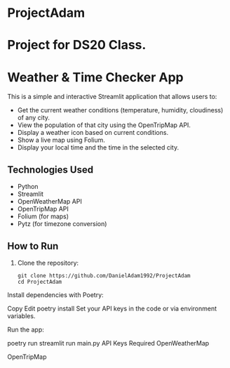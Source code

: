 # ProjectAdam
# Project for DS20 Class. 
#  Weather & Time Checker App

This is a simple and interactive Streamlit application that allows users to:

- Get the current weather conditions (temperature, humidity, cloudiness) of any city.
- View the population of that city using the OpenTripMap API.
- Display a weather icon based on current conditions.
- Show a live map using Folium.
- Display your local time and the time in the selected city.

## Technologies Used

- Python
- Streamlit
- OpenWeatherMap API
- OpenTripMap API
- Folium (for maps)
- Pytz (for timezone conversion)

## How to Run

1. Clone the repository:
   ```clone to github desktop
   git clone https://github.com/DanielAdam1992/ProjectAdam
   cd ProjectAdam
Install dependencies with Poetry:


Copy
Edit
poetry install
Set your API keys in the code or via environment variables.

Run the app:

poetry run streamlit run main.py
API Keys Required
OpenWeatherMap

OpenTripMap
